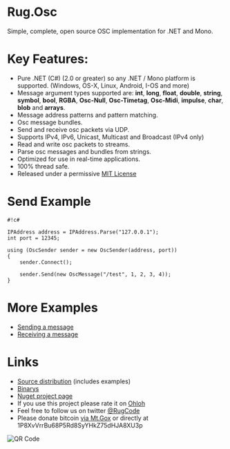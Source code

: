 # Rug.Osc 

Simple, complete, open source OSC implementation for .NET and Mono. 

# Key Features: 
* Pure .NET (C#) (2.0 or greater) so any .NET / Mono platform is supported. (Windows, OS-X, Linux, Android, I-OS and more)
* Message argument types supported are: **int**, **long**, **float**, **double**, **string**, **symbol**, **bool**, **RGBA**, **Osc-Null**, **Osc-Timetag**, **Osc-Midi**, **impulse**, **char**, **blob** and **arrays**.
* Message address patterns and pattern matching.
* Osc message bundles.
* Send and receive osc packets via UDP.
* Supports IPv4, IPv6, Unicast, Multicast and Broadcast (IPv4 only)
* Read and write osc packets to streams.
* Parse osc messages and bundles from strings.
* Optimized for use in real-time applications.
* 100% thread safe.
* Released under a permissive [MIT License](https://bitbucket.org/rugcode/rug.osc/wiki/License)




# Send Example

```
#!c#

IPAddress address = IPAddress.Parse("127.0.0.1"); 
int port = 12345;

using (OscSender sender = new OscSender(address, port)) 
{
	sender.Connect();

	sender.Send(new OscMessage("/test", 1, 2, 3, 4));
}

```


# More Examples
* [Sending a message](https://bitbucket.org/rugcode/rug.osc/wiki/Sending%20a%20message)
* [Receiving a message](https://bitbucket.org/rugcode/rug.osc/wiki/Receiving%20a%20message)



# Links
* [Source distribution](https://bitbucket.org/rugcode/rug.osc/get/Version-1.2.4.0.zip) (includes examples)
* [Binarys](https://bitbucket.org/rugcode/rug.osc/downloads/Rug.Osc%201.2.4.0.zip)
* [Nuget project page](http://www.nuget.org/packages/Rug.Osc/)
* If you use this project please rate it on [Ohloh](https://www.ohloh.net/p/rugosc)
* Feel free to follow us on twitter [@RugCode](https://twitter.com/RugCode)
* Please donate bitcoin [via Mt.Gox](https://payment.mtgox.com/4dce465b-6348-46a5-abbf-c401255283ce) or directly at 1P8XvVrrBu68P5Rd8SyYHkZ75dHJA8XU3p

![QR Code](http://rugcode.files.wordpress.com/2013/11/bitcoin-donations2.png)

